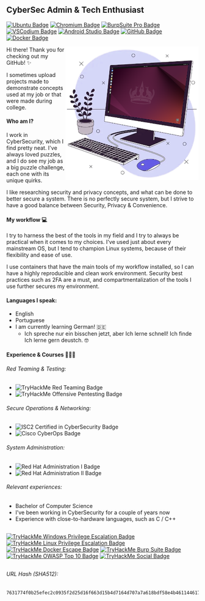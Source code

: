## CyberSec Admin & Tech Enthusiast
[![Ubuntu Badge](https://img.shields.io/badge/Ubuntu-E95420?logo=ubuntu&logoColor=white)](https://ubuntu.com/desktop)
[![Chromium Badge](https://img.shields.io/badge/Chromium-4285F4?logo=googlechrome&logoColor=white)](https://chromium.org/Home)
[![BurpSuite Pro Badge](https://img.shields.io/badge/BurpSuite_Pro-5B4FFF?logo=burpsuite&logoColor=white)](https://portswigger.net/burp)
[![VSCodium Badge](https://img.shields.io/badge/VSCodium-2F80ED?logo=vscodium&logoColor=white)](https://vscodium.com/)
[![Android Studio Badge](https://img.shields.io/badge/Android_Studio-34A853?logo=androidstudio&logoColor=white)](https://developer.android.com/studio)
[![GitHub Badge](https://img.shields.io/badge/GitHub-171515?logo=github)](https://github.com)
[![Docker Badge](https://img.shields.io/badge/Docker-1D63ED?logo=docker&logoColor=white)](https://docker.com)

<img src="assets/imgs/workstation.png" alt="Workstation" height="350" align="right"/>

<p align="left">

  Hi there! Thank you for checking out my GitHub! ✨

  I sometimes upload projects made to demonstrate concepts used at my job or that were made during college.

  #### Who am I?
  I work in CyberSecurity, which I find pretty neat. I've always loved puzzles, and I do see my job as a big puzzle challenge, each one with its unique quirks.

  I like researching security and privacy concepts, and what can be done to better secure a system. There is no perfectly secure system, but I strive to have a good balance between Security, Privacy & Convenience.

</p>

#### My workflow 💻
I try to harness the best of the tools in my field and I try to always be practical when it comes to my choices. I've used just about every mainstream OS, but I tend to champion Linux systems, because of their flexibility and ease of use.

I use containers that have the main tools of my workflow installed, so I can have a highly reproducible and clean work environment. Security best practices such as 2FA are a must, and compartmentalization of the tools I use further secures my environment.

#### Languages I speak:
- English
- Portuguese
- I am currently learning German! 🇩🇪
  - Ich spreche nur ein bisschen jetzt, aber Ich lerne schnell! Ich finde Ich lerne gern deustch. 🤓

#### Experience & Courses 🧑🏼‍🎓
###### Red Teaming & Testing:
- ![TryHackMe Red Teaming Badge](https://img.shields.io/badge/TryHackMe_Red_Teaming-C11111?logo=tryhackme)
- ![TryHackMe Offensive Pentesting Badge](https://img.shields.io/badge/TryHackMe_Offensive_Pentesting-C11111?logo=tryhackme)
###### Secure Operations & Networking:
- ![ISC2 Certified in CyberSecurity Badge](https://img.shields.io/badge/ISC2_Certified_in_CyberSecurity-3f8e44?logo=isc2&logoColor=white)
- ![Cisco CyberOps Badge](https://img.shields.io/badge/Cisco_CyberOps_Associate-1BA0D7?logo=cisco&logoColor=white)
###### System Administration:
- ![Red Hat Administration I Badge](https://img.shields.io/badge/Red_Hat_System_Administration_I_(RH124)-EE0000?logo=redhat)
- ![Red Hat Administration II Badge](https://img.shields.io/badge/Red_Hat_System_Administration_II_(RH134)-EE0000?logo=redhat)
###### Relevant experiences:
- Bachelor of Computer Science
- I've been working in CyberSecurity for a couple of years now
- Experience with close-to-hardware languages, such as C / C++

<!--
#### Contact me

[In-Progress]
-->

##
[<img src="https://tryhackme.com/img/badges/windowsprivesc.svg" alt="TryHackMe Windows Privilege Escalation Badge" height="65"/>](https://tryhackme.com/HenryRabelo/badges/win-priv-esc) [<img src="https://tryhackme.com/img/badges/linuxprivesc.svg" alt="TryHackMe Linux Privilege Escalation Badge" height="60"/>](https://tryhackme.com/HenryRabelo/badges/linux-privesc) [<img src="https://tryhackme.com/img/badges/docker.svg" alt="TryHackMe Docker Escape Badge" height="65"/>](https://tryhackme.com/HenryRabelo/badges/docker) [<img src="https://tryhackme.com/img/badges/burpsuite.svg" alt="TryHackMe Burp Suite Badge" height="65"/>](https://tryhackme.com/HenryRabelo/badges/burped) [<img src="https://tryhackme.com/img/badges/owasptop10.svg" alt="TryHackMe OWASP Top 10 Badge" height="65"/>](https://tryhackme.com/HenryRabelo/badges/owasp-10) [<img src="https://tryhackme-badges.s3.amazonaws.com/HenryRabelo.png" alt="TryHackMe Social Badge"/>](https://tryhackme.com/p/HenryRabelo)

##
###### URL Hash (SHA512):
```
7631774f0b25efec2c0935f2d25d16f663d15b4d7164d707a7a618bdf58e4b461144617e2e4bd3bbb8ec8eea62f5a902caed4ae28114867218a73c44e249023d
```

